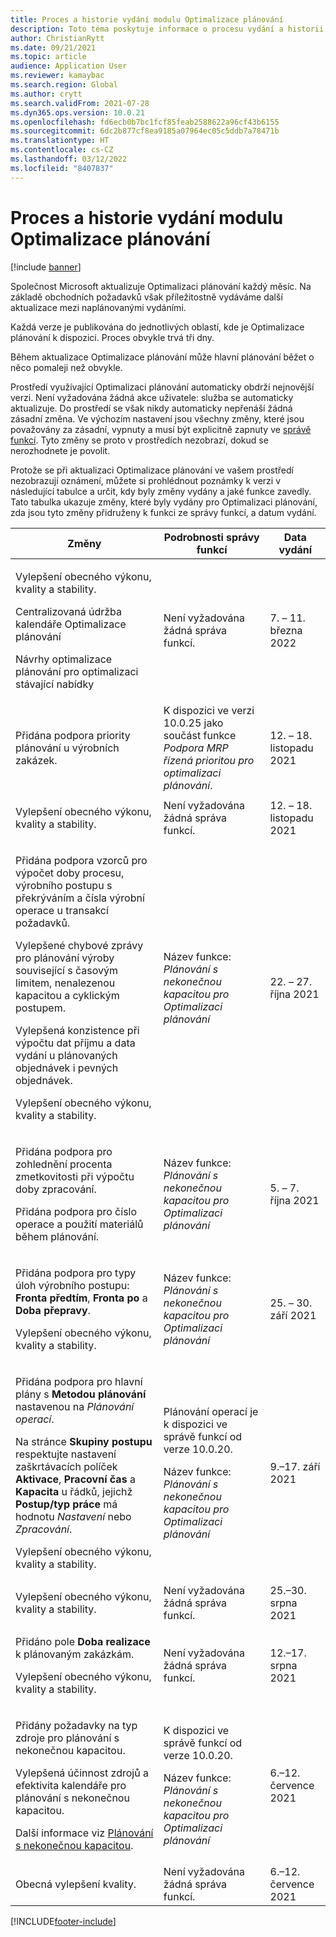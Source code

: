 ```yaml
---
title: Proces a historie vydání modulu Optimalizace plánování
description: Toto téma poskytuje informace o procesu vydání a historii vydání Optimalizace plánování.
author: ChristianRytt
ms.date: 09/21/2021
ms.topic: article
audience: Application User
ms.reviewer: kamaybac
ms.search.region: Global
ms.author: crytt
ms.search.validFrom: 2021-07-28
ms.dyn365.ops.version: 10.0.21
ms.openlocfilehash: fd6ecb0b7bc1fcf85feab2588622a96cf43b6155
ms.sourcegitcommit: 6dc2b877cf8ea9185a07964ec05c5ddb7a78471b
ms.translationtype: HT
ms.contentlocale: cs-CZ
ms.lasthandoff: 03/12/2022
ms.locfileid: "8407837"
---
```

# <a name="planning-optimization-release-process-and-release-history"></a>Proces a historie vydání modulu Optimalizace plánování

[!include [banner](../../includes/banner.md)]

Společnost Microsoft aktualizuje Optimalizaci plánování každý měsíc. Na základě obchodních požadavků však příležitostně vydáváme další aktualizace mezi naplánovanými vydáními.

Každá verze je publikována do jednotlivých oblastí, kde je Optimalizace plánování k dispozici. Proces obvykle trvá tři dny.

Během aktualizace Optimalizace plánování může hlavní plánování běžet o něco pomaleji než obvykle.

Prostředí využívající Optimalizaci plánování automaticky obdrží nejnovější verzi. Není vyžadována žádná akce uživatele: služba se automaticky aktualizuje. Do prostředí se však nikdy automaticky nepřenáší žádná zásadní změna. Ve výchozím nastavení jsou všechny změny, které jsou považovány za zásadní, vypnuty a musí být explicitně zapnuty ve [správě funkcí](../../../fin-ops-core/fin-ops/get-started/feature-management/feature-management-overview.md). Tyto změny se proto v prostředích nezobrazí, dokud se nerozhodnete je povolit.

Protože se při aktualizaci Optimalizace plánování ve vašem prostředí nezobrazují oznámení, můžete si prohlédnout poznámky k verzi v následující tabulce a určit, kdy byly změny vydány a jaké funkce zavedly. Tato tabulka ukazuje změny, které byly vydány pro Optimalizaci plánování, zda jsou tyto změny přidruženy k funkci ze správy funkcí, a datum vydání.

| Změny | Podrobnosti správy funkcí | Data vydání |
|---|---|---|
| <p>Vylepšení obecného výkonu, kvality a stability.<p>Centralizovaná údržba kalendáře Optimalizace plánování<p>Návrhy optimalizace plánování pro optimalizaci stávající nabídky | Není vyžadována žádná správa funkcí. | 7. – 11. března 2022 |
| <p>Přidána podpora priority plánování u výrobních zakázek. | K dispozici ve verzi 10.0.25 jako součást funkce *Podpora MRP řízená prioritou pro optimalizaci plánování*. | 12. – 18. listopadu 2021 |
| <p>Vylepšení obecného výkonu, kvality a stability. | Není vyžadována žádná správa funkcí. | 12. – 18. listopadu 2021 |
| <p>Přidána podpora vzorců pro výpočet doby procesu, výrobního postupu s překrýváním a čísla výrobní operace u transakcí požadavků.</p><p>Vylepšené chybové zprávy pro plánování výroby související s časovým limitem, nenalezenou kapacitou a cyklickým postupem.</p><p>Vylepšená konzistence při výpočtu dat příjmu a data vydání u plánovaných objednávek i pevných objednávek.</p><p>Vylepšení obecného výkonu, kvality a stability. | Název funkce: *Plánování s nekonečnou kapacitou pro Optimalizaci plánování* | 22. – 27. října 2021 |
| <p>Přidána podpora pro zohlednění procenta zmetkovitosti při výpočtu doby zpracování.</p><p>Přidána podpora pro číslo operace a použití materiálů během plánování. | Název funkce: *Plánování s nekonečnou kapacitou pro Optimalizaci plánování* | 5. – 7. října 2021 |
| <p>Přidána podpora pro typy úloh výrobního postupu: **Fronta předtím**, **Fronta po** a **Doba přepravy**.</p><p>Vylepšení obecného výkonu, kvality a stability. | Název funkce: *Plánování s nekonečnou kapacitou pro Optimalizaci plánování* | 25. – 30. září 2021 |
| <p>Přidána podpora pro hlavní plány s **Metodou plánování** nastavenou na *Plánování operací*.</p><p>Na stránce **Skupiny postupu** respektujte nastavení zaškrtávacích políček **Aktivace**, **Pracovní čas** a **Kapacita** u řádků, jejichž **Postup/typ práce** má hodnotu *Nastavení* nebo *Zpracování*. </p><p>Vylepšení obecného výkonu, kvality a stability. | <p>Plánování operací je k dispozici ve správě funkcí od verze 10.0.20.</p><p>Název funkce: *Plánování s nekonečnou kapacitou pro Optimalizaci plánování*</p>  | 9.–17. září 2021 |
| Vylepšení obecného výkonu, kvality a stability. | Není vyžadována žádná správa funkcí. | 25.–30. srpna 2021 |
| <p>Přidáno pole **Doba realizace** k plánovaným zakázkám.</p><p>Vylepšení obecného výkonu, kvality a stability.</p> | Není vyžadována žádná správa funkcí. | 12.–17. srpna 2021 |
| <p>Přidány požadavky na typ zdroje pro plánování s nekonečnou kapacitou.</p><p>Vylepšená účinnost zdrojů a efektivita kalendáře pro plánování s nekonečnou kapacitou.</p><p>Další informace viz [Plánování s nekonečnou kapacitou](infinite-capacity-planning.md). | <p>K dispozici ve správě funkcí od verze 10.0.20.</p><p>Název funkce: *Plánování s nekonečnou kapacitou pro Optimalizaci plánování*</p> | 6.–12. července 2021 |
| Obecná vylepšení kvality. | Není vyžadována žádná správa funkcí. | 6.–12. července 2021 |

[!INCLUDE[footer-include](../../../includes/footer-banner.md)]
